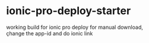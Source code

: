 # ionic-pro-deploy-starter

working build for ionic pro deploy for manual download,<br>
çhange the app-id and do ionic link
